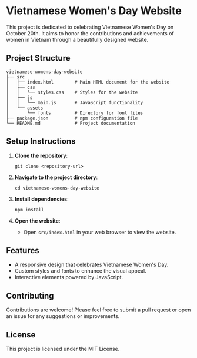# Vietnamese Women's Day Website

This project is dedicated to celebrating Vietnamese Women's Day on October 20th. It aims to honor the contributions and achievements of women in Vietnam through a beautifully designed website.

## Project Structure

```
vietnamese-womens-day-website
├── src
│   ├── index.html        # Main HTML document for the website
│   ├── css
│   │   └── styles.css    # Styles for the website
│   ├── js
│   │   └── main.js       # JavaScript functionality
│   └── assets
│       └── fonts         # Directory for font files
├── package.json          # npm configuration file
└── README.md             # Project documentation
```

## Setup Instructions

1. **Clone the repository**:
   ```
   git clone <repository-url>
   ```

2. **Navigate to the project directory**:
   ```
   cd vietnamese-womens-day-website
   ```

3. **Install dependencies**:
   ```
   npm install
   ```

4. **Open the website**:
   - Open `src/index.html` in your web browser to view the website.

## Features

- A responsive design that celebrates Vietnamese Women's Day.
- Custom styles and fonts to enhance the visual appeal.
- Interactive elements powered by JavaScript.

## Contributing

Contributions are welcome! Please feel free to submit a pull request or open an issue for any suggestions or improvements.

## License

This project is licensed under the MIT License.